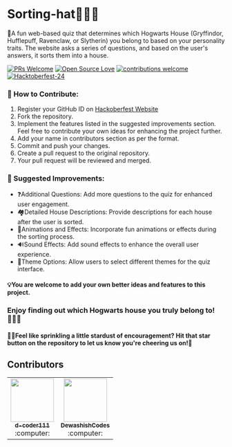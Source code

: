 # Sorting-hat🎩🧙‍♀️
📌A fun web-based quiz that determines which Hogwarts House (Gryffindor, Hufflepuff, Ravenclaw, or Slytherin) you belong to based on your personality traits. The website asks a series of questions, and based on the user's answers, it sorts them into a house.


<div align="left">

[![PRs Welcome](https://img.shields.io/badge/PRs-welcome-brightgreen.svg?style=flat&logo=github)](https://github.com/d-coder111/sorting-hat)
[![Open Source Love](https://img.shields.io/badge/Open%20Source-%F0%9F%A4%8D-Green)](https://github.com/d-coder111/sorting-hat)
[![contributions welcome](https://img.shields.io/static/v1.svg?label=Contributions&message=Welcome&color=0059b3)](https://github.com/d-coder111/sorting-hat)
[![Hacktoberfest-24](https://img.shields.io/static/v1.svg?label=Hacktoberfest-24&message=accepted&color=red)](https://github.com/d-coder111/sorting-hat)

</div>

### 🌟 How to Contribute:

1.  Register your GitHub ID on [Hackoberfest Website](https://hacktoberfest.com/auth/)
2.  Fork the repository.
3.  Implement the features listed in the suggested improvements section. Feel free to contribute your own ideas for enhancing the project further.
4.  Add your name in contributors section as per the format.
5.  Commit and push your changes.
6.  Create a pull request to the original repository.
7.  Your pull request will be reviewed and merged.



### 🎯 Suggested Improvements:
-  ❓Additional Questions: Add more questions to the quiz for enhanced user engagement.
-  🏘Detailed House Descriptions: Provide descriptions for each house after the user is sorted.
-  💖Animations and Effects: Incorporate fun animations or effects during the sorting process.
-  🔊Sound Effects: Add sound effects to enhance the overall user experience.
-  💫Theme Options: Allow users to select different themes for the quiz interface.

#### 💡You are welcome to add your own better ideas and features to this project.

### Enjoy finding out which Hogwarts house you truly belong to!🧙‍♂️✨
#### 💟😊Feel like sprinkling a little stardust of encouragement? Hit that star button on the repository to let us know you're cheering us on!🌟

## Contributors

<!-- ALL-CONTRIBUTORS-LIST:START - Do not remove or modify this section -->
<!-- prettier-ignore-start -->
<!-- markdownlint-disable -->
<table>
<tr>          
<td align="center"><a href="https://github.com/d-coder111"><kbd><img src="https://avatars.githubusercontent.com/u/82580017?v=4" width="100px;" alt=""/></kbd><br /><sub><b>d-coder111  </b></sub></a><br /> :computer:  </td>
  <td align="center"><a href="https://github.com/DewashishCodes"><kbd><img src="https://avatars.githubusercontent.com/u/176646422?v=4" width="100px;" alt=""/></kbd><br /><sub><b>DewashishCodes</b></sub></a><br /> :computer:  </td>
</tr>
</table>

